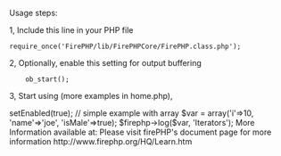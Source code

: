 
Usage steps:

1, Include this line in your PHP file

	require_once('FirePHP/lib/FirePHPCore/FirePHP.class.php');

2, Optionally, enable this setting for output buffering

		ob_start();

3, Start using (more examples in home.php),

<?php
$firephp = FirePHP::getInstance(true);

$firephp->setEnabled(true);

// simple example with array
$var = array('i'=>10, 'name'=>'joe', 'isMale'=>true);
$firephp->log($var, 'Iterators');

More Information available at:

	Please visit firePHP's document page for more information
		http://www.firephp.org/HQ/Learn.htm 
